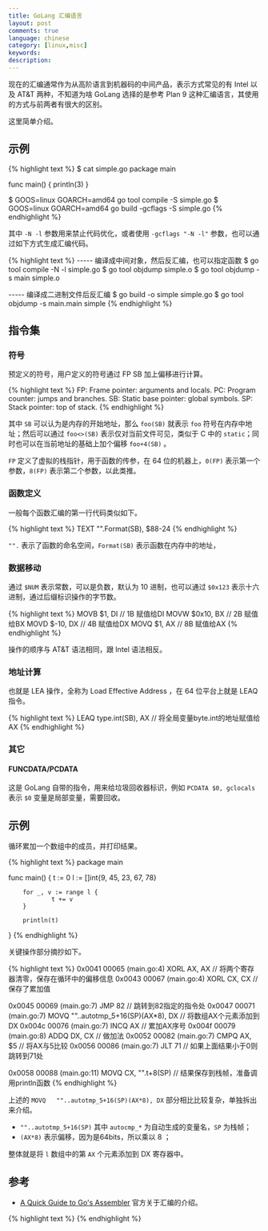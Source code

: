 ```yaml
---
title: GoLang 汇编语言
layout: post
comments: true
language: chinese
category: [linux,misc]
keywords:
description:
---
```


现在的汇编通常作为从高阶语言到机器码的中间产品，表示方式常见的有 Intel 以及 AT&T 两种，不知道为啥 GoLang 选择的是参考 Plan 9 这种汇编语言，其使用的方式与前两者有很大的区别。

这里简单介绍。

<!-- more -->

## 示例

{% highlight text %}
$ cat simple.go
package main

func main() {
        println(3)
}

$ GOOS=linux GOARCH=amd64 go tool compile -S simple.go
$ GOOS=linux GOARCH=amd64 go build -gcflags -S simple.go
{% endhighlight %}

其中 `-N -l` 参数用来禁止代码优化，或者使用 `-gcflags "-N -l"` 参数，也可以通过如下方式生成汇编代码。

{% highlight text %}
----- 编译成中间对象，然后反汇编，也可以指定函数
$ go tool compile -N -l simple.go
$ go tool objdump simple.o
$ go tool objdump -s main simple.o

----- 编译成二进制文件后反汇编
$ go build -o simple simple.go
$ go tool objdump -s main.main simple
{% endhighlight %}

## 指令集

### 符号

预定义的符号，用户定义的符号通过 FP SB 加上偏移进行计算。

{% highlight text %}
FP: Frame pointer: arguments and locals.
PC: Program counter: jumps and branches.
SB: Static base pointer: global symbols.
SP: Stack pointer: top of stack.
{% endhighlight %}

其中 `SB` 可以认为是内存的开始地址，那么 `foo(SB)` 就表示 `foo` 符号在内存中地址；然后可以通过 `foo<>(SB)` 表示仅对当前文件可见，类似于 C 中的 `static`；同时也可以在当前地址的基础上加个偏移 `foo+4(SB)` 。

`FP` 定义了虚拟的栈指针，用于函数的传参，在 64 位的机器上，`0(FP)` 表示第一个参数，`8(FP)` 表示第二个参数，以此类推。

### 函数定义

一般每个函数汇编的第一行代码类似如下。

{% highlight text %}
TEXT    "".Format(SB), $88-24
{% endhighlight %}

`"".` 表示了函数的命名空间，`Format(SB)` 表示函数在内存中的地址，

### 数据移动

通过 `$NUM` 表示常数，可以是负数，默认为 10 进制，也可以通过 `$0x123` 表示十六进制，通过后缀标识操作的字节数。

{% highlight text %}
MOVB $1,    DI   // 1B 赋值给DI
MOVW $0x10, BX   // 2B 赋值给BX
MOVD $-10,  DX   // 4B 赋值给DX
MOVQ $1,    AX   // 8B 赋值给AX
{% endhighlight %}

操作的顺序与 AT&T 语法相同，跟 Intel 语法相反。

### 地址计算

也就是 LEA 操作，全称为 Load Effective Address ，在 64 位平台上就是 LEAQ 指令。

{% highlight text %}
LEAQ type.int(SB), AX   // 将全局变量byte.int的地址赋值给AX
{% endhighlight %}

### 其它

#### FUNCDATA/PCDATA

这是 GoLang 自带的指令，用来给垃圾回收器标识，例如 `PCDATA $0, gclocals` 表示 `$0` 变量是局部变量，需要回收。

## 示例

循环累加一个数组中的成员，并打印结果。

{% highlight text %}
package main

func main() {
        t := 0
        l := []int{9, 45, 23, 67, 78}

        for _, v := range l {
                t += v
        }

        println(t)
}
{% endhighlight %}

关键操作部分摘抄如下。

{% highlight text %}
0x0041 00065 (main.go:4)   XORL   AX, AX   // 将两个寄存器清零，保存在循环中的偏移信息
0x0043 00067 (main.go:4)   XORL   CX, CX   // 保存了累加值

0x0045 00069 (main.go:7)   JMP    82       // 跳转到82指定的指令处
0x0047 00071 (main.go:7)   MOVQ   ""..autotmp_5+16(SP)(AX*8), DX  // 将数组AX个元素添加到DX
0x004c 00076 (main.go:7)   INCQ   AX       // 累加AX序号
0x004f 00079 (main.go:8)   ADDQ   DX, CX   // 做加法
0x0052 00082 (main.go:7)   CMPQ   AX, $5   // 将AX与5比较
0x0056 00086 (main.go:7)   JLT    71       // 如果上面结果小于0则跳转到71处

0x0058 00088 (main.go:11)  MOVQ   CX, "".t+8(SP)  // 结果保存到栈帧，准备调用println函数
{% endhighlight %}

上述的 `MOVQ   ""..autotmp_5+16(SP)(AX*8), DX` 部分相比比较复杂，单独拆出来介绍。

* `""..autotmp_5+16(SP)` 其中 `autocmp_*` 为自动生成的变量名，`SP` 为栈帧；
* `(AX*8)` 表示偏移，因为是64bits，所以乘以 8 ；

整体就是将 `l` 数组中的第 `AX` 个元素添加到 DX 寄存器中。

## 参考

* [A Quick Guide to Go's Assembler](https://golang.org/doc/asm) 官方关于汇编的介绍。


<!--
https://github.com/teh-cmc/go-internals/blob/master/chapter1_assembly_primer/README.md
https://github.com/go-internals-cn/go-internals/blob/master/chapter1_assembly_primer/README.md
-->

{% highlight text %}
{% endhighlight %}
